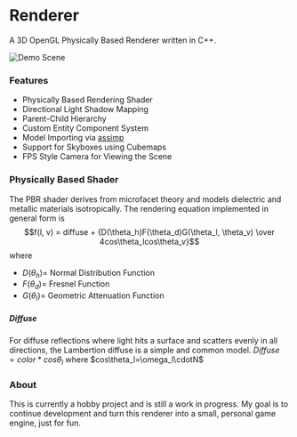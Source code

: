 # Renderer
A 3D OpenGL Physically Based Renderer written in C++.

![Demo Scene](https://user-images.githubusercontent.com/52022661/225071513-5783470a-4a70-453e-94af-40b710fdfee6.png)

### Features
* Physically Based Rendering Shader
* Directional Light Shadow Mapping
* Parent-Child Hierarchy
* Custom Entity Component System
* Model Importing via [assimp](https://github.com/assimp/assimp)
* Support for Skyboxes using Cubemaps
* FPS Style Camera for Viewing the Scene

### Physically Based Shader
The PBR shader derives from microfacet theory and models dielectric and metallic materials isotropically.
The rendering equation implemented in general form is
$$f(l, v) = diffuse + {D(\theta_h)F(\theta_d)G(\theta_l, \theta_v) \over 4cos\theta_lcos\theta_v}$$ 
where 
* $D(\theta_h) =$ Normal Distribution Function
* $F(\theta_d) =$ Fresnel Function
* $G(\theta_l) =$ Geometric Attenuation Function

##### Diffuse
For diffuse reflections where light hits a surface and scatters evenly in all directions, the Lambertion diffuse is a simple and common model. 
$Diffuse = color * cos\theta_l$ where $cos\theta_l=\omega_l\cdotN$



### About
This is currently a hobby project and is still a work in progress. My goal is to continue development and turn this renderer into a small, personal game engine, just for fun.
